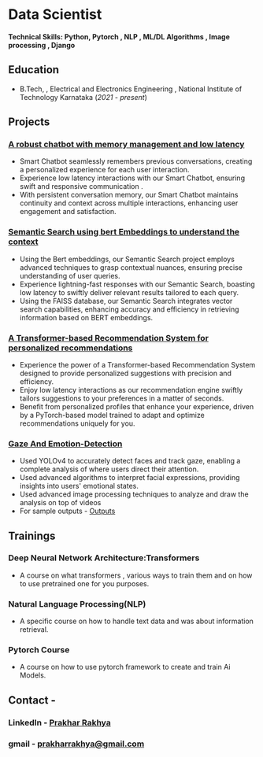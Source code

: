 # Data Scientist

#### Technical Skills: Python, Pytorch , NLP , ML/DL Algorithms , Image processing , Django 

## Education
- B.Tech, , Electrical and Electronics Engineering , National Institute of Technology Karnataka (_2021 - present_)								       		

## Projects
### [A robust chatbot with memory management and low latency](https://prakharrakhyaprojects.pythonanywhere.com/chatboy/)
- Smart Chatbot seamlessly remembers previous conversations, creating a personalized experience for each user interaction.
- Experience low latency interactions with our Smart Chatbot, ensuring swift and responsive communication .
- With persistent conversation memory, our Smart Chatbot maintains continuity and context across multiple interactions, enhancing user engagement and satisfaction.

### [Semantic Search using bert Embeddings to understand the context](https://prakharrakhyaprojects.pythonanywhere.com/productsearch/)
- Using the Bert embeddings, our Semantic Search project employs advanced techniques to grasp contextual nuances, ensuring precise understanding of user queries.
- Experience lightning-fast responses with our Semantic Search, boasting low latency to swiftly deliver relevant results tailored to each query.
- Using the FAISS database, our Semantic Search integrates vector search capabilities, enhancing accuracy and efficiency in retrieving information based on BERT embeddings.

### [A Transformer-based Recommendation System for personalized recommendations](https://prakharrakhyaprojects.pythonanywhere.com/recommender/)
- Experience the power of a Transformer-based Recommendation System designed to provide personalized suggestions with precision and efficiency.
- Enjoy low latency interactions as our recommendation engine swiftly tailors suggestions to your preferences in a matter of seconds.
- Benefit from personalized profiles that enhance your experience, driven by a PyTorch-based model trained to adapt and optimize recommendations uniquely for you.

### [Gaze And Emotion-Detection](https://github.com/prakharrakhya/Gaze-And-Emotion-Detection)
- Used YOLOv4 to accurately detect faces and track gaze, enabling a complete analysis of where users direct their attention.
- Used advanced algorithms to interpret facial expressions, providing insights into users' emotional states.
- Used advanced image processing techniques to analyze and draw the analysis on top of videos
- For sample outputs - [Outputs](https://drive.google.com/drive/folders/1-WgoL8Y7JKDZOj3Q3hzKk7SoH9MdWu87)

## Trainings
### Deep Neural Network Architecture:Transformers 
- A course on what transformers , various ways to train them and on how to use pretrained one for you purposes.

### Natural Language Processing(NLP)
- A specific course on how to handle text data and was about information retrieval.

### Pytorch Course
- A course on how to use pytorch framework to create and train Ai Models.

## Contact - 
### LinkedIn - [Prakhar Rakhya](https://www.linkedin.com/in/prakharrakhya/)
### gmail - prakharrakhya@gmail.com

